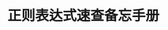# 正则表达式速查备忘⼿册

<PdfViewer
  src="/Blog/document/正则表达式速查备忘手册.pdf"
  download-file-name="正则表达式速查备忘手册.pdf"
/>
